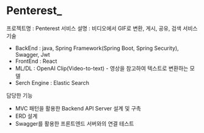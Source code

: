 # Penterest_

프로젝트명 : Penterest
서비스 설명 : 비디오에서 GIF로 변환, 게시, 공유, 검색 서비스
기술
- BackEnd : java, Spring Framework(Spring Boot, Spring Security), Swagger, Jwt
- FrontEnd : React
- ML/DL : OpenAI Clip(Video-to-text) - 영상을 참고하여 텍스트로 변환하는 모델
- Serch Engine : Elastic Search


담당한 기능 
- MVC 패턴을 활용한 Backend API Server 설계 및 구촉
- ERD 설계
- Swagger를 활용한 프론트엔드 서버와의 연결 테스트

